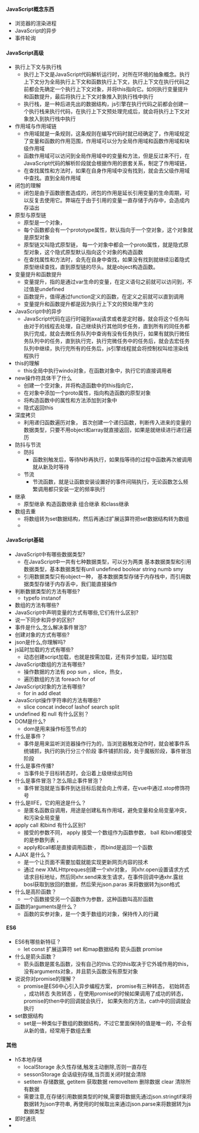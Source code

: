 

#### JavaScript概念东西

- 浏览器的渲染进程
- JavaScript的异步
- 事件轮询

#### JavaScript高级

- 执行上下文与执行栈
    - 执行上下文是JavaScript代码解析运行时，对所在环境的抽象概念。执行上下文分为全局执行上下文和函数执行上下文，执行上下文在执行代码之前都会先确定一个执行上下文对象，并将this指向它。如何执行变量提升和函数提升，最后将执行上下文对象推入到执行栈中执行
    - 执行栈，是一种后进先出的数据结构，js引擎在执行代码之前都会创建一个执行栈来执行代码，在执行上下文预处理完成后，就会将执行上下文对象放入到执行栈中执行
- 作用域与作用域链
    - 作用域就是一条规则，这条规则在编写代码时就已经确定了，作用域规定了变量和函数的作用范围，作用域可以分为全局作用域和函数作用域和块级作用域
    - 函数作用域可以访问到全局作用域中的变量和方法，但是反过来不行，在JavaScript代码的解析阶段就会根据作用的嵌套关系，制定了作用域链，
    - 在查找属性和方法时，如果在自身作用域中没有找到，就会去父级作用域中查找。直到全局作用域
- 闭包的理解
    - 闭包是由于函数嵌套造成的，闭包的作用是延长引用变量的生命周期，可以反复去使用它。弊端在于由于引用的变量一直存储于内存中，会造成内存溢出
- 原型与原型链
    - 原型是一个对象，
    - 每个函数都会有一个prototype属性，默认指向于一个空对象，这个对象就是原型对象
    - 原型链又叫隐式原型链， 每一个对象中都会一个proto属性，就是隐式原型对象，这个隐式原型默认指向这个对象的构造函数
    - 在查找属性和方法时，会先在自身中查找，如果没有找到就继续沿着隐式原型继续查找，直到原型链的尽头。就是object构造函数。
- 变量提升和函数提升
    - 变量提升，指的是通过var生命的变量，在定义语句之前就可以访问到，不过值是undefined
    - 函数提升，值得通过function定义的函数，在定义之前就可以直到调用
    - 变量提升和函数提升都是因为执行上下文的预处理产生的
- JavaScript中的异步
    - JavaScript代码在运行时碰到axaj请求或者是定时器，就会将这个任务叫由对于的线程去处理，自己继续执行其他同步任务，直到所有的同任务都执行完成，就会去微任务队列中查询有没有任务执行，如果有就执行微任务队列中的任务，直到执行完，执行完微任务中的任务后，就会去宏任务队列中继续，执行完所有的任务后，js引擎线程就会将控制权叫给渲染线程执行
- this的理解
    - this全局中执行windo对象，在函数对象中，执行它的直接调用者
- new操作符具体干了什么
    - 创建一个空对象，并将构造函数中的this指向它，
    - 在对象中添加一个proto属性，指向构造函数的原型对象
    - 将构造函数中的属性和方法添加到对象中
    - 隐式返回this
- 深度拷贝
    - 利用递归函数遍历对象， 首次创建一个递归函数，判断传入进来的变量的数据类型，只要不用object和array就直接返回，如果是就继续进行递归遍历
- 防抖与节流
    - 防抖
        - 函数别触发后，等待N秒再执行，如果指等待的过程中函数再次被调用就从新及时等待
    - 节流
        - 节流函数，就是让函数安装设置好的事件间隔执行，无论函数怎么频繁调用都只安装一定的频率执行
- 继承
    - 原型继承 构造函数继承 组合继承 和class继承
- 数组去重
    - 将数组转为set数据结构，然后再通过扩展运算符把set数据结构转为数组
    - 

#### JavaScript基础

- JavaScript中有哪些数据类型?
    - 在JavaScript中一共有七种数据类型，可以分为两类 基本数据类型和引用数据类型，基本数据类型有unll undefined boolear string numb smy
    - 引用数据类型只有object一种， 基本数据类型存储于内存栈中，而引用数据类型存储于内存丢中，我们能直接操作
- 判断数据类型的方法有哪些?
    - typefo instanof
- 数组的方法有哪些?
- JavaScript中声明变量的方式有哪些,它们有什么区别?
- 说一下同步和异步的区别?
- 事件是什么,怎么解决事件冒泡?
- 创建对象的方式有哪些?
- json是什么,你理解吗?
- js延时加载的方式有哪些?
    - 动态创建script加载，也就是按需加载，还有异步加载，延时加载
- JavaScript数组的方法有哪些?
    - 操作数据的方法有 pop sun ，slice，热女，
    - 遍历数组的方法 foreach  for of 
- JavaScript对象的方法有哪些?
    - for in add dleat 
- JavaScript操作字符串的方法有哪些?
    - slice concat indecof lashof search  split
- undefined 和 null 有什么区别？
- DOM是什么?
    - dom是用来操作标签节点的
- 什么是事件？
    - 事件是用来监听浏览器操作行为的，当浏览器触发动作时，就会被事件系统铺抓，执行的执行分三个阶段 事件铺抓阶段，处于魔板阶段，事件冒泡阶段
- 什么是事件传播?
    - 当事件处于目标转态时，会沿着上级继续出阿伯
- 什么是事件冒泡？怎么阻止事件冒泡？
    - 事件冒泡就是当事件到达目标后就会向上传递，在vue中通过.stop修饰符号
- 什么是IIFE，它的用途是什么？
    - 是匿名函数自调用，用途是创建私有作用域，避免变量和全局变量冲突，和污染全局变量
- apply call 和bind 有什么区别?
    - 接受的参数不同， apply 接受一个数组作为函数参数， ball 和bind都接受的是参数列表 ，
    - apply和call都是直接调用函数·， 而bind是返回一个函数
- AJAX 是什么？
    - 是一个让页面不需要加载就能实现更新网页内容的技术
    - 通过 new XMLHttpreques创建一个xhr对象， 同xhr.open设置请求方式请求目标地址，然后同xhr.send来发生请求，在事件回调中通xhr.露丝bosl获取到放回的数据，然后荣光json.paras 来将数据转为json格式
- 什么是高阶函数？
    - 一个函数接受另一个函数作为参数，这种函数叫高阶函数
- 函数的arguments是什么？
    - 函数的实参对象，是一个类于数组的对象，保持传入的行藏



#### ES6

- ES6有哪些新特征？
    - let const 扩展运算符 set 和map数据结构 箭头函数 promise
- 什么是箭头函数？
    - 箭头函数是匿名函数，没有自己的this.它的this取决于它外城作用的this，没有arguments对象，并且箭头函数没有原型对象
- 说说你对promise的理解？
    - promise是ES6中心引入异步编程方案， promise有三种转态， 初始转态 ，成功转态 失败转态 ，在使用promise的时候如果调用了成功的转态，promise的then中的回调就会执行， 如果失败的方法，cath中的回调就会执行
- set数据结构
    - set是一种类似于数组的数据结构，不过它里面保持的值是唯一的，不会有从新的值，经常用于数组去重

#### 其他

- h5本地存储
    - localStorage 永久性存储,触发主动删除,否则一直存在
    - sessonStorage  会话级别存储,当页面关闭时就会清除
    - setitem 存储数据, getitem 获取数据 removeItem 删除数据 clear 清除所有数据
    - 需要注意,在存储引用数据类型的时候,需要将数据先通过json.stringtif来将数据转为json字符串, 再使用的时候取出来通过json.parse来将数据转为js数据类型
- 即时通讯
- 

